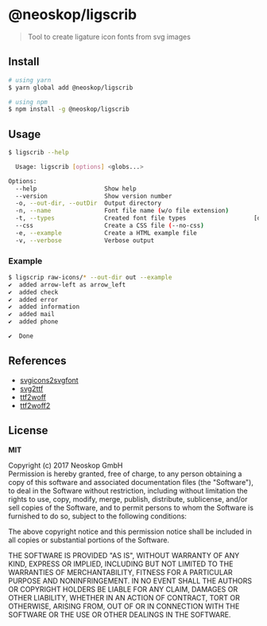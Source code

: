 # @neoskop/ligscrib

> Tool to create ligature icon fonts from svg images

## Install

```bash
# using yarn
$ yarn global add @neoskop/ligscrib

# using npm
$ npm install -g @neoskop/ligscrib
```

## Usage

```bash
$ ligscrib --help

  Usage: ligscrib [options] <globs...>

Options:
  --help                   Show help                                                       [boolean]
  --version                Show version number                                             [boolean]
  -o, --out-dir, --outDir  Output directory                                           [default: "."]
  -n, --name               Font file name (w/o file extension)                    [default: "icons"]
  -t, --types              Created font file types                   [default: "svg,ttf,woff,woff2"]
  --css                    Create a CSS file (--no-css)                    [boolean] [default: true]
  -e, --example            Create a HTML example file                                      [boolean]
  -v, --verbose            Verbose output                                                  [boolean]
```

### Example

```bash
$ ligscrip raw-icons/* --out-dir out --example
✔  added arrow-left as arrow_left
✔  added check
✔  added error
✔  added information
✔  added mail
✔  added phone

✔  Done

```

## References

- [svgicons2svgfont](https://www.npmjs.com/package/svgicons2svgfont)
- [svg2ttf](https://www.npmjs.com/package/svg2ttf)
- [ttf2woff](https://www.npmjs.com/package/ttf2woff)
- [ttf2woff2](https://www.npmjs.com/package/ttf2woff2)

## License

**MIT**

Copyright (c) 2017 Neoskop GmbH  
Permission is hereby granted, free of charge, to any person obtaining a copy of this software and associated documentation files (the "Software"), to deal in the Software without restriction, including without limitation the rights to use, copy, modify, merge, publish, distribute, sublicense, and/or sell copies of the Software, and to permit persons to whom the Software is furnished to do so, subject to the following conditions:

The above copyright notice and this permission notice shall be included in all copies or substantial portions of the Software.

THE SOFTWARE IS PROVIDED "AS IS", WITHOUT WARRANTY OF ANY KIND, EXPRESS OR IMPLIED, INCLUDING BUT NOT LIMITED TO THE WARRANTIES OF MERCHANTABILITY, FITNESS FOR A PARTICULAR PURPOSE AND NONINFRINGEMENT. IN NO EVENT SHALL THE AUTHORS OR COPYRIGHT HOLDERS BE LIABLE FOR ANY CLAIM, DAMAGES OR OTHER LIABILITY, WHETHER IN AN ACTION OF CONTRACT, TORT OR OTHERWISE, ARISING FROM, OUT OF OR IN CONNECTION WITH THE SOFTWARE OR THE USE OR OTHER DEALINGS IN THE SOFTWARE.
